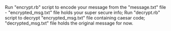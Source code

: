 Run "encrypt.rb" script to encode your message from the "message.txt" file - "encrypted_msg.txt" file holds your super secure info;
Run "decrypt.rb" script to decrypt "encrypted_msg.txt" file containing caesar code;
"decrypted_msg.txt" file holds the original message for now.
